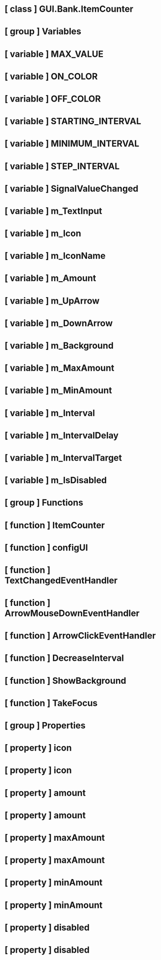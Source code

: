 # [ class ] GUI.Bank.ItemCounter

# [ group ] Variables

# [ variable ] MAX_VALUE

# [ variable ] ON_COLOR

# [ variable ] OFF_COLOR

# [ variable ] STARTING_INTERVAL

# [ variable ] MINIMUM_INTERVAL

# [ variable ] STEP_INTERVAL

# [ variable ] SignalValueChanged

# [ variable ] m_TextInput

# [ variable ] m_Icon

# [ variable ] m_IconName

# [ variable ] m_Amount

# [ variable ] m_UpArrow

# [ variable ] m_DownArrow

# [ variable ] m_Background

# [ variable ] m_MaxAmount

# [ variable ] m_MinAmount

# [ variable ] m_Interval

# [ variable ] m_IntervalDelay

# [ variable ] m_IntervalTarget

# [ variable ] m_IsDisabled

# [ group ] Functions

# [ function ] ItemCounter

# [ function ] configUI

# [ function ] TextChangedEventHandler

# [ function ] ArrowMouseDownEventHandler

# [ function ] ArrowClickEventHandler

# [ function ] DecreaseInterval

# [ function ] ShowBackground

# [ function ] TakeFocus

# [ group ] Properties

# [ property ] icon

# [ property ] icon

# [ property ] amount

# [ property ] amount

# [ property ] maxAmount

# [ property ] maxAmount

# [ property ] minAmount

# [ property ] minAmount

# [ property ] disabled

# [ property ] disabled

